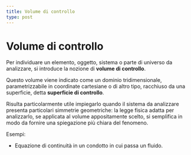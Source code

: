 ```yaml
---
title: Volume di controllo
type: post
---
```


# Volume di controllo
Per individuare un elemento, oggetto, sistema o parte di universo da analizzare, si introduce la nozione di **volume di controllo**.

Questo volume viene indicato come un dominio tridimensionale, parametrizzabile in coordinate cartesiane o di altro tipo, racchiuso da una superficie, detta **superficie di controllo**.

Risulta particolarmente utile impiegarlo quando il sistema da analizzare presenta particolari simmetrie geometriche: la legge fisica adatta per analizzarlo, se applicata al volume appositamente scelto, si semplifica in modo da fornire una spiegazione più chiara del fenomeno.

Esempi:
* Equazione di continuità in un condotto in cui passa un fluido.
